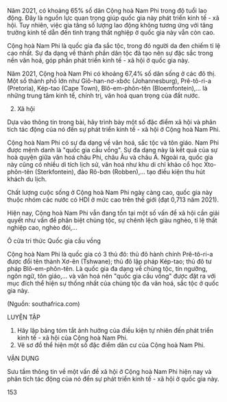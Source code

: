 Năm 2021, có khoảng 65% số dân Cộng hoà Nam Phi trong độ tuổi lao động. Đây là nguồn lực quan trọng giúp quốc gia này phát triển kinh tế - xã hội. Tuy nhiên, việc gia tăng số lượng lao động không tương ứng với tăng trưởng kinh tế dẫn đến tình trạng thất nghiệp ở quốc gia này vẫn còn cao.

Cộng hoà Nam Phi là quốc gia đa sắc tộc, trong đó người da đen chiếm tỉ lệ cao nhất. Sự đa dạng về thành phần dân tộc đã tạo nên sự đặc sắc trong nền văn hoá, góp phần phát triển kinh tế - xã hội ở quốc gia này.

Năm 2021, Cộng hoà Nam Phi có khoảng 67,4% số dân sống ở các đô thị. Một số thành phố lớn như Giô-han-nơ-xbớc (Johannesburg), Prê-tô-ri-a (Pretoria), Kép-tao (Cape Town), Blô-em-phôn-tên (Bloemfontein),... là những trung tâm kinh tế, chính trị, văn hoá quan trọng của đất nước.

2. Xã hội

Dựa vào thông tin trong bài, hãy trình bày một số đặc điểm xã hội và phân tích tác động của nó đến sự phát triển kinh tế - xã hội ở Cộng hoà Nam Phi.

Cộng hoà Nam Phi có sự đa dạng về văn hoá, sắc tộc và tôn giáo. Nam Phi được mệnh danh là "quốc gia cầu vồng". Sự đa dạng này là kết quả của sự hoà quyện giữa văn hoá châu Phi, châu Âu và châu Á. Ngoài ra, quốc gia này cũng có nhiều di tích lịch sử, văn hoá như khu di chỉ khảo cổ học Xto-phôn-tên (Sterkfontein), đảo Rô-bơn (Robben),...  tạo điều kiện thu hút khách du lịch.

Chất lượng cuộc sống ở Cộng hoà Nam Phi ngày càng cao, quốc gia này thuộc nhóm các nước có HDI ở mức cao trên thế giới (đạt 0,713 năm 2021).

Hiện nay, Cộng hoà Nam Phi vẫn đang tồn tại một số vấn đề xã hội cần giải quyết như vấn đề phân biệt chủng tộc, sự chênh lệch giàu nghèo, tỉ lệ thất nghiệp cao, nghèo đói,...

Ô cửa tri thức
Quốc gia cầu vồng

Cộng hoà Nam Phi là quốc gia có 3 thủ đô: thủ đô hành chính Prê-tô-ri-a được đổi tên thành Xơ-ên (Tshwane); thủ đô lập pháp Kép-tao; thủ đô tư pháp Blô-em-phôn-tên. Là quốc gia đa dạng về chủng tộc, tín ngưỡng, ngôn ngữ, tôn giáo,... và văn hoá nên "quốc gia cầu vồng" được đặt ra với mục đích thể hiện sự thống nhất của chủng tộc đa văn hoá, sắc tộc ở quốc gia này.

(Nguồn: southafrica.com)

LUYỆN TẬP

1. Hãy lập bảng tóm tắt ảnh hưởng của điều kiện tự nhiên đến phát triển kinh tế - xã hội của Cộng hoà Nam Phi.
2. Vẽ sơ đồ thể hiện một số đặc điểm dân cư của Cộng hoà Nam Phi.

VẬN DỤNG

Sưu tầm thông tin về một vấn đề xã hội ở Cộng hoà Nam Phi hiện nay và phân tích tác động của nó đến sự phát triển kinh tế - xã hội ở quốc gia này.

153
